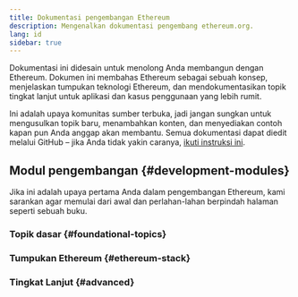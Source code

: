 ```yaml
---
title: Dokumentasi pengembangan Ethereum
description: Mengenalkan dokumentasi pengembang ethereum.org.
lang: id
sidebar: true
---
```


Dokumentasi ini didesain untuk menolong Anda membangun dengan Ethereum. Dokumen ini membahas Ethereum sebagai sebuah konsep, menjelaskan tumpukan teknologi Ethereum, dan mendokumentasikan topik tingkat lanjut untuk aplikasi dan kasus penggunaan yang lebih rumit.

Ini adalah upaya komunitas sumber terbuka, jadi jangan sungkan untuk mengusulkan topik baru, menambahkan konten, dan menyediakan contoh kapan pun Anda anggap akan membantu. Semua dokumentasi dapat diedit melalui GitHub – jika Anda tidak yakin caranya, [ikuti instruksi ini](https://github.com/ethereum/ethereum-org-website/blob/dev/README.md).

## Modul pengembangan {#development-modules}

Jika ini adalah upaya pertama Anda dalam pengembangan Ethereum, kami sarankan agar memulai dari awal dan perlahan-lahan berpindah halaman seperti sebuah buku.

### Topik dasar {#foundational-topics}

<DeveloperDocsLinks headerId="foundational-topics" />

### Tumpukan Ethereum {#ethereum-stack}

<DeveloperDocsLinks headerId="ethereum-stack" />

### Tingkat Lanjut {#advanced}

<DeveloperDocsLinks headerId="advanced" />
